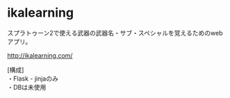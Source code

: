 # ikalearning
スプラトゥーン2で使える武器の武器名・サブ・スペシャルを覚えるためのwebアプリ。 

http://ikalearning.com/

[構成]  
・Flask - jinjaのみ  
・DBは未使用
